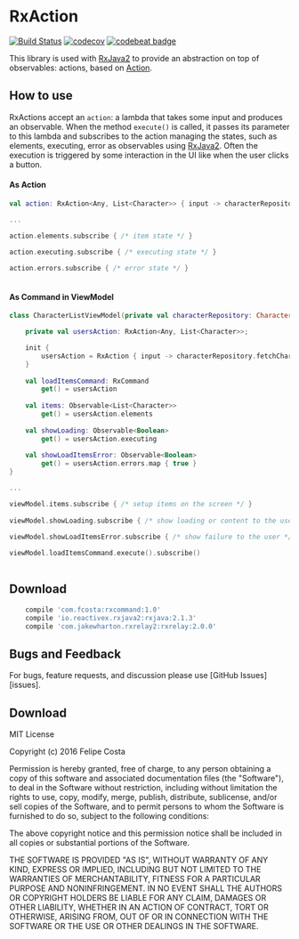 # RxAction

[![Build Status](https://travis-ci.org/felipehjcosta/kotlin-rxjava-android.svg?branch=master)](https://travis-ci.org/felipehjcosta/kotlin-rxjava-android)
[![codecov](https://codecov.io/gh/felipehjcosta/RxAction/branch/master/graph/badge.svg)](https://codecov.io/gh/felipehjcosta/RxAction)
[![codebeat badge](https://codebeat.co/badges/a4d4b1a5-cce8-4f2b-b4f8-bae6614d3aa2)](https://codebeat.co/projects/github-com-fcostaa-rxcommand-master)

This library is used with [RxJava2](https://github.com/ReactiveX/RxJava) to provide an abstraction on top of observables: actions, based on [Action](https://github.com/RxSwiftCommunity/Action).

How to use
--------

RxActions accept an `action`: a lambda that takes some input and produces an observable. When the method `execute()` is called, it passes its parameter to this lambda and subscribes to the action managing the states, such as elements, executing, error as observables using [RxJava2](https://github.com/ReactiveX/RxJava). Often the execution is triggered by some interaction in the UI like when the user clicks a button.

#### As Action

```kotlin
val action: RxAction<Any, List<Character>> { input -> characterRepository.fetchCharacters()}

...

action.elements.subscribe { /* item state */ }
    
action.executing.subscribe { /* executing state */ }

action.errors.subscribe { /* error state */ }
                
```

#### As Command in ViewModel

```kotlin
class CharacterListViewModel(private val characterRepository: CharacterRepository) {

    private val usersAction: RxAction<Any, List<Character>>;

    init {
        usersAction = RxAction { input -> characterRepository.fetchCharacters() }
    }
    
    val loadItemsCommand: RxCommand
        get() = usersAction
    
    val items: Observable<List<Character>>
        get() = usersAction.elements
        
    val showLoading: Observable<Boolean>
        get() = usersAction.executing
        
    val showLoadItemsError: Observable<Boolean>
        get() = usersAction.errors.map { true }
}

...

viewModel.items.subscribe { /* setup items on the screen */ }
    
viewModel.showLoading.subscribe { /* show loading or content to the user */ }

viewModel.showLoadItemsError.subscribe { /* show failure to the user */ }
                
viewModel.loadItemsCommand.execute().subscribe()
                
```

Download
--------

```groovy
    compile 'com.fcosta:rxcommand:1.0'
    compile 'io.reactivex.rxjava2:rxjava:2.1.3'
    compile 'com.jakewharton.rxrelay2:rxrelay:2.0.0'
```

Bugs and Feedback
--------

For bugs, feature requests, and discussion please use [GitHub Issues][issues].

Download
--------

  MIT License
  
  Copyright (c) 2016 Felipe Costa
  
  Permission is hereby granted, free of charge, to any person obtaining a copy
  of this software and associated documentation files (the "Software"), to deal
  in the Software without restriction, including without limitation the rights
  to use, copy, modify, merge, publish, distribute, sublicense, and/or sell
  copies of the Software, and to permit persons to whom the Software is
  furnished to do so, subject to the following conditions:
  
  The above copyright notice and this permission notice shall be included in all
  copies or substantial portions of the Software.
  
  THE SOFTWARE IS PROVIDED "AS IS", WITHOUT WARRANTY OF ANY KIND, EXPRESS OR
  IMPLIED, INCLUDING BUT NOT LIMITED TO THE WARRANTIES OF MERCHANTABILITY,
  FITNESS FOR A PARTICULAR PURPOSE AND NONINFRINGEMENT. IN NO EVENT SHALL THE
  AUTHORS OR COPYRIGHT HOLDERS BE LIABLE FOR ANY CLAIM, DAMAGES OR OTHER
  LIABILITY, WHETHER IN AN ACTION OF CONTRACT, TORT OR OTHERWISE, ARISING FROM,
  OUT OF OR IN CONNECTION WITH THE SOFTWARE OR THE USE OR OTHER DEALINGS IN THE
  SOFTWARE.
